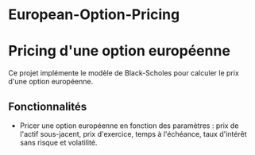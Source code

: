 # European-Option-Pricing

# Pricing d'une option européenne

Ce projet implémente le modèle de Black-Scholes pour calculer le prix d'une option européenne.

## Fonctionnalités

- Pricer une option européenne en fonction des paramètres : prix de l'actif sous-jacent, prix d'exercice, temps à l'échéance, taux d'intérêt sans risque et volatilité.


